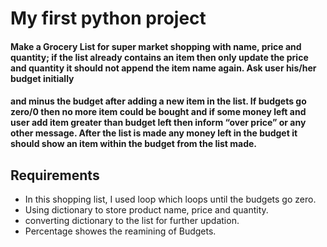 # My first python project

#### Make a Grocery List for super market shopping with name, price and quantity; if the list already contains an item then only update the price and quantity it should not append the item name again. Ask user his/her budget initially
#### and minus the budget after adding a new item in the list. If budgets go zero/0 then no more item could be bought and if some money left and user add item greater than budget left then inform “over price” or any other message. After the list is made any money left in the budget it should show an item within the budget from the list made.

##                          Requirements

* In this shopping list, I used loop which loops until the budgets go zero.
* Using dictionary to store product name, price and quantity.
* converting dictionary to the list for further updation.
* Percentage showes the reamining of Budgets. 